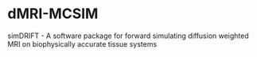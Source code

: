 # dMRI-MCSIM
simDRIFT - A software package for forward simulating diffusion weighted MRI on biophysically accurate tissue systems 
